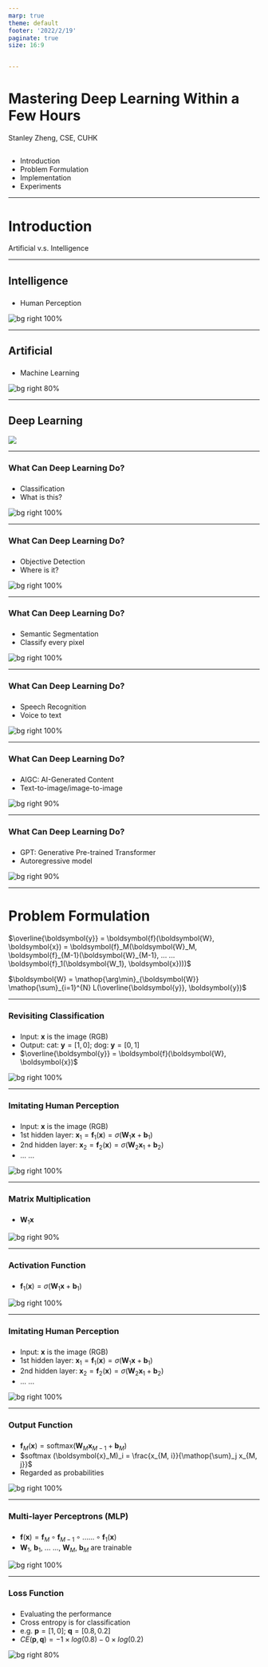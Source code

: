 ```yaml
---
marp: true
theme: default
footer: '2022/2/19'
paginate: true
size: 16:9


---
```

# Mastering Deep Learning Within a Few Hours

Stanley Zheng, CSE, CUHK


## 
- Introduction
- Problem Formulation
- Implementation
- Experiments


---
# Introduction

Artificial v.s. Intelligence


---
## Intelligence

###
- Human Perception

![bg right 100%](figs/human.png)


---
## Artificial

###
- Machine Learning

![bg right 80%](figs/svm.jpg)


---
## Deep Learning

![](figs/dnn.jpg)


---
### What Can Deep Learning Do?

###
- Classification
- What is this?

![bg right 100%](figs/classification.png)


---
### What Can Deep Learning Do?

###
- Objective Detection
- Where is it?

![bg right 100%](figs/detection.jpg)


---
### What Can Deep Learning Do?

###
- Semantic Segmentation
- Classify every pixel 

![bg right 100%](figs/segmentation.jpg)


---
### What Can Deep Learning Do?

###
- Speech Recognition
- Voice to text 

![bg right 100%](figs/speech.png)


---
### What Can Deep Learning Do?

###
- AIGC: AI-Generated Content
- Text-to-image/image-to-image

![bg right 90%](figs/aigc.png)


---
### What Can Deep Learning Do?

###
- GPT: Generative Pre-trained Transformer 
- Autoregressive model

![bg right 90%](figs/gpt.png)


---
# Problem Formulation

$\overline{\boldsymbol{y}} = \boldsymbol{f}(\boldsymbol{W}, \boldsymbol{x}) = \boldsymbol{f}_M(\boldsymbol{W}_M, \boldsymbol{f}_{M-1}(\boldsymbol{W}_{M-1}, ... ... \boldsymbol{f}_1(\boldsymbol{W_1}, \boldsymbol{x})))$

$\boldsymbol{W} = \mathop{\arg\min}_{\boldsymbol{W}} \mathop{\sum}_{i=1}^{N} L(\overline{\boldsymbol{y}}, \boldsymbol{y})$


---
### Revisiting Classification

###
- Input: $\boldsymbol{x}$ is the image (RGB)
- Output: cat: $\boldsymbol{y} = [1, 0]$; dog: $\boldsymbol{y} = [0, 1]$
- $\overline{\boldsymbol{y}} = \boldsymbol{f}(\boldsymbol{W}, \boldsymbol{x})$

![bg right 100%](figs/classification.png)


---
### Imitating Human Perception

###
- Input: $\boldsymbol{x}$ is the image (RGB)
- 1st hidden layer: $\boldsymbol{x}_1 = \boldsymbol{f}_1(\boldsymbol{x}) = \sigma (\boldsymbol{W}_1 \boldsymbol{x} + \boldsymbol{b}_1)$
- 2nd hidden layer: $\boldsymbol{x}_2 = \boldsymbol{f}_2(\boldsymbol{x}) = \sigma (\boldsymbol{W}_2 \boldsymbol{x}_1 + \boldsymbol{b}_2)$
- ... ...

![bg right 100%](figs/human.png)


---
### Matrix Multiplication

###
- $\boldsymbol{W}_1 \boldsymbol{x}$

![bg right 90%](figs/matmul.png)


---
### Activation Function

###
- $\boldsymbol{f}_1(\boldsymbol{x}) = \sigma (\boldsymbol{W}_1 \boldsymbol{x} + \boldsymbol{b}_1)$

![bg right 100%](figs/activation.png)


---
### Imitating Human Perception

###
- Input: $\boldsymbol{x}$ is the image (RGB)
- 1st hidden layer: $\boldsymbol{x}_1 = \boldsymbol{f}_1(\boldsymbol{x}) = \sigma (\boldsymbol{W}_1 \boldsymbol{x} + \boldsymbol{b}_1)$
- 2nd hidden layer: $\boldsymbol{x}_2 = \boldsymbol{f}_2(\boldsymbol{x}) = \sigma (\boldsymbol{W}_2 \boldsymbol{x}_1 + \boldsymbol{b}_2)$
- ... ...

![bg right 100%](figs/human.png)


---
### Output Function

###
- $\boldsymbol{f}_M(\boldsymbol{x}) = \mbox{softmax} (\boldsymbol{W}_M \boldsymbol{x}_{M-1} + \boldsymbol{b}_M)$
- $softmax (\boldsymbol{x}_M)_i = \frac{x_{M, i}}{\mathop{\sum}_j x_{M, j}}$
- Regarded as probabilities

![bg right 100%](figs/softmax.png)


---
### Multi-layer Perceptrons (MLP)

###
- $\boldsymbol{f}(\boldsymbol{x}) = \boldsymbol{f}_M \circ \boldsymbol{f}_{M-1} \circ ... ... \circ \boldsymbol{f}_1 (\boldsymbol{x})$
- $\boldsymbol{W}_1$, $\boldsymbol{b}_1$, ... ..., $\boldsymbol{W}_M$, $\boldsymbol{b}_M$ are trainable

![bg right 100%](figs/mlp.png)


---
### Loss Function

###
- Evaluating the performance
- Cross entropy is for classification
- e.g. $\boldsymbol{p} = [1, 0]$; $\boldsymbol{q} = [0.8, 0.2]$
- $CE(\boldsymbol{p}, \boldsymbol{q}) = - 1 \times log(0.8) - 0 \times log(0.2)$

![bg right 80%](figs/ce.png)

